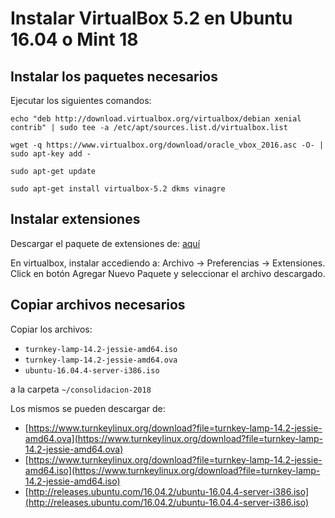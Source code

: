 # Instalar VirtualBox 5.2 en Ubuntu 16.04 o Mint 18

## Instalar los paquetes necesarios

Ejecutar los siguientes  comandos:

```
echo "deb http://download.virtualbox.org/virtualbox/debian xenial contrib" | sudo tee -a /etc/apt/sources.list.d/virtualbox.list
```

```
wget -q https://www.virtualbox.org/download/oracle_vbox_2016.asc -O- | sudo apt-key add -
```

```
sudo apt-get update
```

```
sudo apt-get install virtualbox-5.2 dkms vinagre
```

## Instalar extensiones

Descargar el paquete de extensiones de: [aquí](https://download.virtualbox.org/virtualbox/5.2.8/Oracle_VM_VirtualBox_Extension_Pack-5.2.8.vbox-extpack)

En virtualbox, instalar accediendo a: Archivo -> Preferencias -> Extensiones.
Click en botón Agregar Nuevo Paquete y seleccionar el archivo descargado.

## Copiar archivos necesarios

Copiar los archivos:

* `turnkey-lamp-14.2-jessie-amd64.iso`
* `turnkey-lamp-14.2-jessie-amd64.ova`
* `ubuntu-16.04.4-server-i386.iso`

a la carpeta `~/consolidacion-2018`

Los mismos se pueden descargar de:

* [https://www.turnkeylinux.org/download?file=turnkey-lamp-14.2-jessie-amd64.ova](https://www.turnkeylinux.org/download?file=turnkey-lamp-14.2-jessie-amd64.ova)
* [https://www.turnkeylinux.org/download?file=turnkey-lamp-14.2-jessie-amd64.iso](https://www.turnkeylinux.org/download?file=turnkey-lamp-14.2-jessie-amd64.iso)
* [http://releases.ubuntu.com/16.04.2/ubuntu-16.04.4-server-i386.iso](http://releases.ubuntu.com/16.04.2/ubuntu-16.04.4-server-i386.iso)

